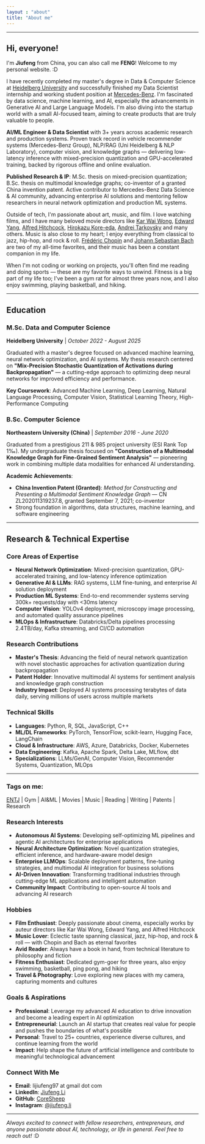 ```yaml
---
layout : "about"
title: "About me"
---
```


---
## Hi, everyone!  

I'm **Jiufeng** from China, you can also call me **FENG**! Welcome to my personal website. :D

I have recently completed my master's degree in Data & Computer Science at [Heidelberg University](https://www.uni-heidelberg.de/en) and successfully finished my Data Scientist internship and working student position at [Mercedes-Benz](https://www.mercedes-benz.com/en/). I'm fascinated by data science, machine learning, and AI, especially the advancements in Generative AI and Large Language Models. I'm also diving into the startup world with a small AI-focused team, aiming to create products that are truly valuable to people.

**AI/ML Engineer & Data Scientist** with 3+ years across academic research and production systems. Proven track record in vehicle recommender systems (Mercedes-Benz Group), NLP/RAG (Uni Heidelberg & NLP Laboratory), computer vision, and knowledge graphs — delivering low-latency inference with mixed-precision quantization and GPU-accelerated training, backed by rigorous offline and online evaluation.

**Published Research & IP**: M.Sc. thesis on mixed-precision quantization; B.Sc. thesis on multimodal knowledge graphs; co-inventor of a granted China invention patent. Active contributor to Mercedes-Benz Data Science & AI community, advancing enterprise AI solutions and mentoring fellow researchers in neural network optimization and production ML systems.

Outside of tech, I'm passionate about art, music, and film. I love watching films, and I have many beloved movie directors like [Kar Wai Wong](https://en.wikipedia.org/wiki/Wong_Kar-wai), [Edward Yang](https://en.wikipedia.org/wiki/Edward_Yang), [Alfred Hitchcock](https://en.wikipedia.org/wiki/Alfred_Hitchcock), [Hirokazu Kore-eda](https://en.wikipedia.org/wiki/Hirokazu_Kore-eda), [Andrei Tarkovsky](https://en.wikipedia.org/wiki/Andrei_Tarkovsky) and many others. Music is also close to my heart; I enjoy everything from classical to jazz, hip-hop, and rock & roll. [Frédéric Chopin](https://en.wikipedia.org/wiki/Fr%C3%A9d%C3%A9ric_Chopin) and [Johann Sebastian Bach](https://de.wikipedia.org/wiki/Johann_Sebastian_Bach) are two of my all-time favorites, and their music has been a constant companion in my life.

When I'm not coding or working on projects, you'll often find me reading and doing sports — these are my favorite ways to unwind. Fitness is a big part of my life too; I've been a gym rat for almost three years now, and I also enjoy swimming, playing basketball, and hiking.

---

## Education

### **M.Sc. Data and Computer Science**
**Heidelberg University** | *October 2022 - August 2025*

Graduated with a master's degree focused on advanced machine learning, neural network optimization, and AI systems. My thesis research centered on **"Mix-Precision Stochastic Quantization of Activations during Backpropagation"** — a cutting-edge approach to optimizing deep neural networks for improved efficiency and performance.

**Key Coursework**: Advanced Machine Learning, Deep Learning, Natural Language Processing, Computer Vision, Statistical Learning Theory, High-Performance Computing

### **B.Sc. Computer Science**
**Northeastern University (China)** | *September 2016 - June 2020*

Graduated from a prestigious 211 & 985 project university (ESI Rank Top 1‰). My undergraduate thesis focused on **"Construction of a Multimodal Knowledge Graph for Fine-Grained Sentiment Analysis"** — pioneering work in combining multiple data modalities for enhanced AI understanding.

**Academic Achievements**: 
- **China Invention Patent (Granted)**: *Method for Constructing and Presenting a Multimodal Sentiment Knowledge Graph* — CN ZL202011319237.8, granted September 7, 2021; co-inventor
- Strong foundation in algorithms, data structures, machine learning, and software engineering

---

## Research & Technical Expertise

### **Core Areas of Expertise**
- **Neural Network Optimization**: Mixed-precision quantization, GPU-accelerated training, and low-latency inference optimization
- **Generative AI & LLMs**: RAG systems, LLM fine-tuning, and enterprise AI solution deployment
- **Production ML Systems**: End-to-end recommender systems serving 300k+ requests/day with <30ms latency
- **Computer Vision**: YOLOv4 deployment, microscopy image processing, and automated quality assurance pipelines
- **MLOps & Infrastructure**: Databricks/Delta pipelines processing 2.4TB/day, Kafka streaming, and CI/CD automation

### **Research Contributions**
- **Master's Thesis**: Advancing the field of neural network quantization with novel stochastic approaches for activation quantization during backpropagation
- **Patent Holder**: Innovative multimodal AI systems for sentiment analysis and knowledge graph construction
- **Industry Impact**: Deployed AI systems processing terabytes of data daily, serving millions of users across multiple markets

### **Technical Skills**
- **Languages**: Python, R, SQL, JavaScript, C++
- **ML/DL Frameworks**: PyTorch, TensorFlow, scikit-learn, Hugging Face, LangChain
- **Cloud & Infrastructure**: AWS, Azure, Databricks, Docker, Kubernetes
- **Data Engineering**: Kafka, Apache Spark, Delta Lake, MLflow, dbt
- **Specializations**: LLMs/GenAI, Computer Vision, Recommender Systems, Quantization, MLOps

---

### Tags on me:
[ENTJ](https://www.16personalities.com/entj-personality) | Gym | AI&ML | Movies | Music | Reading | Writing | Patents | Research
  

### Research Interests
- **Autonomous AI Systems**: Developing self-optimizing ML pipelines and agentic AI architectures for enterprise applications
- **Neural Architecture Optimization**: Novel quantization strategies, efficient inference, and hardware-aware model design
- **Enterprise LLMOps**: Scalable deployment patterns, fine-tuning strategies, and multimodal AI integration for business solutions
- **AI-Driven Innovation**: Transforming traditional industries through cutting-edge ML applications and intelligent automation
- **Community Impact**: Contributing to open-source AI tools and advancing AI research

### Hobbies
- **Film Enthusiast**: Deeply passionate about cinema, especially works by auteur directors like Kar Wai Wong, Edward Yang, and Alfred Hitchcock
- **Music Lover**: Eclectic taste spanning classical, jazz, hip-hop, and rock & roll — with Chopin and Bach as eternal favorites
- **Avid Reader**: Always have a book in hand, from technical literature to philosophy and fiction
- **Fitness Enthusiast**: Dedicated gym-goer for three years, also enjoy swimming, basketball, ping pong, and hiking
- **Travel & Photography**: Love exploring new places with my camera, capturing moments and cultures

### Goals & Aspirations
- **Professional**: Leverage my advanced AI education to drive innovation and become a leading expert in AI optimization
- **Entrepreneurial**: Launch an AI startup that creates real value for people and pushes the boundaries of what's possible
- **Personal**: Travel to 25+ countries, experience diverse cultures, and continue learning from the world
- **Impact**: Help shape the future of artificial intelligence and contribute to meaningful technological advancement

### Connect With Me
- **Email**: lijiufeng97 at gmail dot com
- **LinkedIn**: [Jiufeng Li](https://www.linkedin.com/in/jiufeng-li-520040273/)
- **GitHub**: [CoreSheep](https://github.com/CoreSheep)
- **Instagram**: [@jiufeng.li](https://www.instagram.com/jiufeng.li/)

---

*Always excited to connect with fellow researchers, entrepreneurs, and anyone passionate about AI, technology, or life in general. Feel free to reach out!* :D